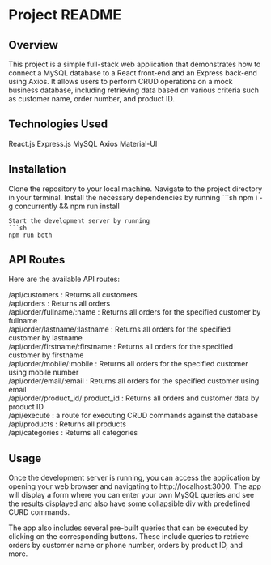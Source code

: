 # Project README

## Overview
This project is a simple full-stack web application that demonstrates how to connect a MySQL database to a React front-end and an Express back-end using Axios. It allows users to perform CRUD operations on a mock business database, including retrieving data based on various criteria such as customer name, order number, and product ID.

## Technologies Used
React.js
Express.js
MySQL
Axios
Material-UI

## Installation
Clone the repository to your local machine.
Navigate to the project directory in your terminal.
Install the necessary dependencies by running ```sh
  npm i -g concurrently && npm run install
  ``` in the root directory
Start the development server by running
```sh
  npm run both
  ```

## API Routes
Here are the available API routes:

/api/customers : Returns all customers\
/api/orders : Returns all orders\
/api/order/fullname/:name : Returns all orders for the specified customer by fullname\
/api/order/lastname/:lastname : Returns all orders for the specified customer by lastname\
/api/order/firstname/:firstname : Returns all orders for the specified customer by firstname\
/api/order/mobile/:mobile : Returns all orders for the specified customer using mobile number\
/api/order/email/:email : Returns all orders for the specified customer using email\
/api/order/product_id/:product_id : Returns all orders and customer data by product ID\
/api/execute : a route for executing CRUD commands against the database\
/api/products : Returns all products\
/api/categories : Returns all categories

## Usage
Once the development server is running, you can access the application by opening your web browser and navigating to http://localhost:3000. The app will display a form where you can enter your own MySQL queries and see the results displayed and also have some collapsible div with predefined CURD commands.

The app also includes several pre-built queries that can be executed by clicking on the corresponding buttons. These include queries to retrieve orders by customer name or phone number, orders by product ID, and more.
